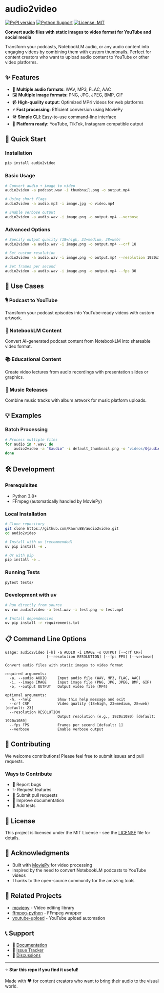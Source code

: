 # audio2video

[![PyPI version](https://badge.fury.io/py/audio2video.svg)](https://badge.fury.io/py/audio2video)
[![Python Support](https://img.shields.io/pypi/pyversions/audio2video.svg)](https://pypi.org/project/audio2video/)
[![License: MIT](https://img.shields.io/badge/License-MIT-yellow.svg)](https://opensource.org/licenses/MIT)

**Convert audio files with static images to video format for YouTube and social media**

Transform your podcasts, NotebookLM audio, or any audio content into engaging videos by combining them with custom thumbnails. Perfect for content creators who want to upload audio content to YouTube or other video platforms.

## ✨ Features

- 🎵 **Multiple audio formats**: WAV, MP3, FLAC, AAC
- 🖼️ **Multiple image formats**: PNG, JPG, JPEG, BMP, GIF
- 📹 **High-quality output**: Optimized MP4 videos for web platforms
- ⚡ **Fast processing**: Efficient conversion using MoviePy
- 🛠️ **Simple CLI**: Easy-to-use command-line interface
- 📱 **Platform ready**: YouTube, TikTok, Instagram compatible output

## 🚀 Quick Start

### Installation

```bash
pip install audio2video
```

### Basic Usage

```bash
# Convert audio + image to video
audio2video -a podcast.wav -i thumbnail.png -o output.mp4

# Using short flags
audio2video -a audio.mp3 -i image.jpg -o video.mp4

# Enable verbose output
audio2video -a audio.wav -i image.png -o output.mp4 --verbose
```

### Advanced Options

```bash
# Specify output quality (18=high, 23=medium, 28=web)
audio2video -a audio.wav -i image.png -o output.mp4 --crf 18

# Set custom resolution
audio2video -a audio.wav -i image.png -o output.mp4 --resolution 1920x1080

# Set frames per second
audio2video -a audio.wav -i image.png -o output.mp4 --fps 30
```

## 📖 Use Cases

### 🎙️ Podcast to YouTube
Transform your podcast episodes into YouTube-ready videos with custom artwork.

### 🤖 NotebookLM Content
Convert AI-generated podcast content from NotebookLM into shareable video format.

### 📚 Educational Content
Create video lectures from audio recordings with presentation slides or graphics.

### 🎵 Music Releases
Combine music tracks with album artwork for music platform uploads.

## 💡 Examples
### Batch Processing
```bash
# Process multiple files
for audio in *.wav; do
    audio2video -a "$audio" -i default_thumbnail.png -o "videos/${audio%.wav}.mp4"
done
```

## 🛠️ Development

### Prerequisites
- Python 3.8+
- FFmpeg (automatically handled by MoviePy)

### Local Installation
```bash
# Clone repository
git clone https://github.com/KaoruBB/audio2video.git
cd audio2video

# Install with uv (recommended)
uv pip install -e .

# Or with pip
pip install -e .
```

### Running Tests
```bash
pytest tests/
```

### Development with uv
```bash
# Run directly from source
uv run audio2video -a test.wav -i test.png -o test.mp4

# Install dependencies
uv pip install -r requirements.txt
```

## 📋 Command Line Options

```
usage: audio2video [-h] -a AUDIO -i IMAGE -o OUTPUT [--crf CRF] 
                   [--resolution RESOLUTION] [--fps FPS] [--verbose]

Convert audio files with static images to video format

required arguments:
  -a, --audio AUDIO     Input audio file (WAV, MP3, FLAC, AAC)
  -i, --image IMAGE     Input image file (PNG, JPG, JPEG, BMP, GIF)
  -o, --output OUTPUT   Output video file (MP4)

optional arguments:
  -h, --help            Show this help message and exit
  --crf CRF             Video quality (18=high, 23=medium, 28=web) [default: 23]
  --resolution RESOLUTION
                        Output resolution (e.g., 1920x1080) [default: 1920x1080]
  --fps FPS             Frames per second [default: 1]
  --verbose             Enable verbose output
```

## 🤝 Contributing

We welcome contributions! Please feel free to submit issues and pull requests.

### Ways to Contribute
- 🐛 Report bugs
- ✨ Request features
- 🔧 Submit pull requests
- 📝 Improve documentation
- 🧪 Add tests

## 📄 License

This project is licensed under the MIT License - see the [LICENSE](LICENSE) file for details.

## 🙏 Acknowledgments

- Built with [MoviePy](https://zulko.github.io/moviepy/) for video processing
- Inspired by the need to convert NotebookLM podcasts to YouTube videos
- Thanks to the open-source community for the amazing tools

## 🔗 Related Projects

- [moviepy](https://github.com/Zulko/moviepy) - Video editing library
- [ffmpeg-python](https://github.com/kkroening/ffmpeg-python) - FFmpeg wrapper
- [youtube-upload](https://github.com/tokland/youtube-upload) - YouTube upload automation

## 📞 Support

- 📖 [Documentation](https://github.com/KaoruBB/audio2video/wiki)
- 🐛 [Issue Tracker](https://github.com/KaoruBB/audio2video/issues)
- 💬 [Discussions](https://github.com/KaoruBB/audio2video/discussions)

---

⭐ **Star this repo if you find it useful!**

Made with ❤️ for content creators who want to bring their audio to the visual world.
